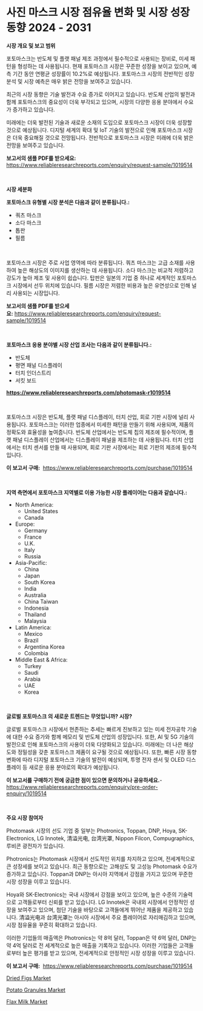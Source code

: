 <p><h1>사진 마스크 시장 점유율 변화 및 시장 성장 동향 2024 - 2031</h1></p><p><strong>시장 개요 및 보고 범위</strong></p>
<p><p>포토마스크는 반도체 및 플랫 패널 제조 과정에서 필수적으로 사용되는 장비로, 미세 패턴을 형성하는 데 사용됩니다. 현재 포토마스크 시장은 꾸준한 성장을 보이고 있으며, 예측 기간 동안 연평균 성장률이 10.2%로 예상됩니다. 포토마스크 시장의 전반적인 성장 분석 및 시장 예측은 매우 밝은 전망을 보여주고 있습니다. </p><p>최근의 시장 동향은 기술 발전과 수요 증가로 이어지고 있습니다. 반도체 산업의 발전과 함께 포토마스크의 중요성이 더욱 부각되고 있으며, 시장의 다양한 응용 분야에서 수요가 증가하고 있습니다. </p><p>미래에는 더욱 발전된 기술과 새로운 소재의 도입으로 포토마스크 시장이 더욱 성장할 것으로 예상됩니다. 디지털 세계의 확대 및 IoT 기술의 발전으로 인해 포토마스크 시장은 더욱 중요해질 것으로 전망됩니다. 전반적으로 포토마스크 시장은 미래에 더욱 밝은 전망을 보여주고 있습니다.</p></p>
<p><strong>보고서의 샘플 PDF를 받으세요:</strong> <a href="https://www.reliableresearchreports.com/enquiry/request-sample/1019514">https://www.reliableresearchreports.com/enquiry/request-sample/1019514</a></p>
<p>&nbsp;</p>
<p><strong>시장 세분화</strong></p>
<p><strong>포토마스크 유형별 시장 분석은 다음과 같이 분류됩니다.:</strong></p>
<p><ul><li>쿼츠 마스크</li><li>소다 마스크</li><li>톱판</li><li>필름</li></ul></p>
<p>&nbsp;</p>
<p><p>포토마스크 시장은 주로 사업 영역에 따라 분류됩니다. 쿼츠 마스크는 고급 소재를 사용하여 높은 해상도의 이미지를 생산하는 데 사용됩니다. 소다 마스크는 비교적 저렴하고 강도가 높아 제조 및 사용이 쉽습니다. 탑판은 일본의 기업 중 하나로 세계적인 포토마스크 시장에서 선두 위치에 있습니다. 필름 시장은 저렴한 비용과 높은 유연성으로 인해 널리 사용되는 시장입니다.</p></p>
<p><strong>보고서의 샘플 PDF를 받으세요:</strong>&nbsp;<a href="https://www.reliableresearchreports.com/enquiry/request-sample/1019514">https://www.reliableresearchreports.com/enquiry/request-sample/1019514</a></p>
<p>&nbsp;</p>
<p><strong> 포토마스크 응용 분야별 시장 산업 조사는 다음과 같이 분류됩니다.:</strong></p>
<p><ul><li>반도체</li><li>평면 패널 디스플레이</li><li>터치 인더스트리</li><li>서킷 보드</li></ul></p>
<p><strong><a href="https://www.reliableresearchreports.com/photomask-r1019514">https://www.reliableresearchreports.com/photomask-r1019514</a></strong></p>
<p>&nbsp;</p>
<p><p>포토마스크 시장은 반도체, 플랫 패널 디스플레이, 터치 산업, 회로 기판 시장에 널리 사용됩니다. 포토마스크는 이러한 업종에서 미세한 패턴을 만들기 위해 사용되며, 제품의 정확도와 효율성을 높여줍니다. 반도체 산업에서는 반도체 칩의 제조에 필수적이며, 플랫 패널 디스플레이 산업에서는 디스플레이 패널을 제조하는 데 사용됩니다. 터치 산업에서는 터치 센서를 만들 때 사용되며, 회로 기판 시장에서는 회로 기판의 제조에 필수적입니다.</p></p>
<p><strong>이 보고서 구매:</strong>&nbsp; <a href="https://www.reliableresearchreports.com/purchase/1019514">https://www.reliableresearchreports.com/purchase/1019514</a></p>
<p>&nbsp;</p>
<p><strong>지역 측면에서 포토마스크 지역별로 이용 가능한 시장 플레이어는 다음과 같습니다.:</strong></p>
<p><ul>
    <li>
        North America:
        <ul>
            <li>United States</li>
            <li>Canada</li>
        </ul>
    </li>
    <li>
        Europe:
        <ul>
            <li>Germany</li>
            <li>France</li>
            <li>U.K.</li>
            <li>Italy</li>
            <li>Russia</li>
        </ul>
    </li>
    <li>
        Asia-Pacific:
        <ul>
            <li>China</li>
            <li>Japan</li>
            <li>South Korea</li>
            <li>India</li>
            <li>Australia</li>
            <li>China Taiwan</li>
            <li>Indonesia</li>
            <li>Thailand</li>
            <li>Malaysia</li>
        </ul>
    </li>
    <li>
        Latin America:
        <ul>
            <li>Mexico</li>
            <li>Brazil</li>
            <li>Argentina Korea</li>
            <li>Colombia</li>
        </ul>
    </li>
    <li>
        Middle East & Africa:
        <ul>
            <li>Turkey</li>
            <li>Saudi</li>
            <li>Arabia</li>
            <li>UAE</li>
            <li>Korea</li>
        </ul>
    </li>
    </ul></p>
<p>&nbsp;</p>
<p><strong>글로벌 포토마스크 의 새로운 트렌드는 무엇입니까? 시장?</strong></p>
<p><p>글로벌 포토마스크 시장에서 현존하는 추세는 빠르게 진보하고 있는 미세 전자공학 기술에 대한 수요 증가와 함께 메모리 및 반도체 산업의 성장입니다. 또한, AI 및 5G 기술의 발전으로 인해 포토마스크의 사용이 더욱 다양화되고 있습니다. 미래에는 더 나은 해상도와 정밀성을 갖춘 포토마스크 제품이 요구될 것으로 예상됩니다. 또한, 빠른 시장 동향 변화에 따라 디지털 포토마스크 기술의 발전이 예상되며, 투명 전자 센서 및 OLED 디스플레이 등 새로운 응용 분야로의 확대가 예상됩니다.</p></p>
<p><strong>이 보고서를 구매하기 전에 궁금한 점이 있으면 문의하거나 공유하세요.</strong>- <a href="https://www.reliableresearchreports.com/enquiry/pre-order-enquiry/1019514">https://www.reliableresearchreports.com/enquiry/pre-order-enquiry/1019514</a></p>
<p>&nbsp;</p>
<p><strong>주요 시장 참여자</strong></p>
<p><p>Photomask 시장의 선도 기업 중 일부는 Photronics, Toppan, DNP, Hoya, SK-Electronics, LG Innotek, 清溢光电, 台湾光罩, Nippon Filcon, Compugraphics, 루비콘 광전자가 있습니다. </p><p>Photronics는 Photomask 시장에서 선도적인 위치를 차지하고 있으며, 전세계적으로 큰 성장세를 보이고 있습니다. 최근 동향으로는 고해상도 및 고성능 Photomask 수요가 증가하고 있습니다. Toppan과 DNP는 아시아 지역에서 강점을 가지고 있으며 꾸준한 시장 성장을 이루고 있습니다. </p><p>Hoya와 SK-Electronics는 국내 시장에서 강점을 보이고 있으며, 높은 수준의 기술력으로 고객들로부터 신뢰를 받고 있습니다. LG Innotek은 국내외 시장에서 안정적인 성장을 보여주고 있으며, 첨단 기술을 바탕으로 고객들에게 뛰어난 제품을 제공하고 있습니다. 清溢光电과 台湾光罩는 아시아 시장에서 주요 플레이어로 자리매김하고 있으며, 시장 점유율을 꾸준히 확대하고 있습니다. </p><p>이러한 기업들의 매출액은 Photronics는 약 8억 달러, Toppan은 약 6억 달러, DNP는 약 4억 달러로 전 세계적으로 높은 매출을 기록하고 있습니다. 이러한 기업들은 고객들로부터 높은 평가를 받고 있으며, 전세계적으로 안정적인 시장 성장을 이루고 있습니다.</p></p>
<p><strong>이 보고서 구매:</strong>&nbsp;&nbsp;<a href="https://www.reliableresearchreports.com/purchase/1019514">https://www.reliableresearchreports.com/purchase/1019514</a></p>
<p><p><a href="https://sore-arch-6db.notion.site/Dried-Figs-Market-Insight-Market-Trends-Growth-Forecasted-from-2024-TO-2031-ad9802599bfd46178b9bfbb04410d7e7">Dried Figs Market</a></p><p><a href="https://confirmed-shield-e13.notion.site/Potato-Granules-Market-Insight-Market-Trends-Growth-Forecasted-from-2024-TO-2031-a08f5c76481948e08f75e8a676b68469">Potato Granules Market</a></p><p><a href="https://funky-papaya-cf4.notion.site/Flax-Milk-Market-Share-Evolution-and-Market-Growth-Trends-2024-2031-28bd6259c78c45e3bbd0ecfbf39b7c95">Flax Milk Market</a></p></p>